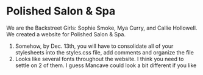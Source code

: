 # Polished Salon & Spa
We are the Backstreet Girls: Sophie Smoke, Mya Curry, and Callie Hollowell. We created a website for Polished Salon & Spa. 


1. Somehow, by Dec. 13th, you will have to consolidate all of your stylesheets into the styles.css file, add comments and organize the file
2. Looks like several fonts throughout the website. I think you need to settle on 2 of them. I guess Mancave could look a bit different if you like
